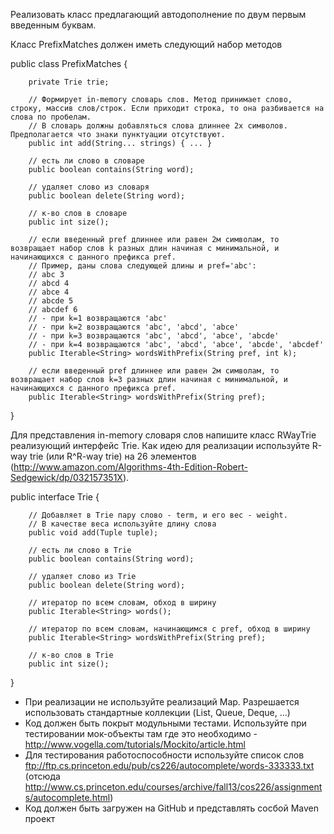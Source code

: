 Реализовать класс предлагающий автодополнение по двум первым введенным буквам.

Класс PrefixMatches должен иметь следующий набор методов

public class PrefixMatches {

        private Trie trie;

        // Формирует in-memory словарь слов. Метод принимает слово, строку, массив слов/строк. Если приходит строка, то она разбивается на слова по пробелам.
        // В словарь должны добавляться слова длиннее 2х символов. Предполагается что знаки пунктуации отсутствуют.
        public int add(String... strings) { ... }

        // есть ли слово в словаре
        public boolean contains(String word);

        // удаляет слово из словаря
        public boolean delete(String word);

        // к-во слов в словаре
        public int size();

        // если введенный pref длиннее или равен 2м символам, то возвращает набор слов k разных длин начиная с минимальной, и начинающихся с данного префикса pref.
        // Пример, даны слова следующей длины и pref='abc':
        // abc 3
        // abcd 4
        // abce 4
        // abcde 5
        // abcdef 6
        // - при k=1 возвращаются 'abc'
        // - при k=2 возвращаются 'abc', 'abcd', 'abce'
        // - при k=3 возвращаются 'abc', 'abcd', 'abce', 'abcde'
        // - при k=4 возвращаются 'abc', 'abcd', 'abce', 'abcde', 'abcdef'
        public Iterable<String> wordsWithPrefix(String pref, int k);

        // если введенный pref длиннее или равен 2м символам, то возвращает набор слов k=3 разных длин начиная с минимальной, и начинающихся с данного префикса pref.
        public Iterable<String> wordsWithPrefix(String pref);

}

Для представления in-memory словаря слов напишите класс RWayTrie реализующий интерфейс Trie. Как идею для реализации используйте R-way trie (или R^R-way trie) на 26 элементов (http://www.amazon.com/Algorithms-4th-Edition-Robert-Sedgewick/dp/032157351X).

public interface Trie {

        // Добавляет в Trie пару слово - term, и его вес - weight.
        // В качестве веса используйте длину слова
        public void add(Tuple tuple);

        // есть ли слово в Trie
        public boolean contains(String word);

        // удаляет слово из Trie
        public boolean delete(String word);

        // итератор по всем словам, обход в ширину
        public Iterable<String> words();

        // итератор по всем словам, начинающимся с pref, обход в ширину
        public Iterable<String> wordsWithPrefix(String pref);

        // к-во слов в Trie
        public int size();

}

- При реализации не используйте реализаций Map. Разрешается использовать стандартные коллекции (List, Queue, Deque, ...)
- Код должен быть покрыт модульными тестами. Используйте при тестировании мок-объекты там где это необходимо - http://www.vogella.com/tutorials/Mockito/article.html
- Для тестирования работоспособности используйте список слов ftp://ftp.cs.princeton.edu/pub/cs226/autocomplete/words-333333.txt (отсюда http://www.cs.princeton.edu/courses/archive/fall13/cos226/assignments/autocomplete.html)
- Код должен быть загружен на GitHub и представлять сосбой Maven проект
